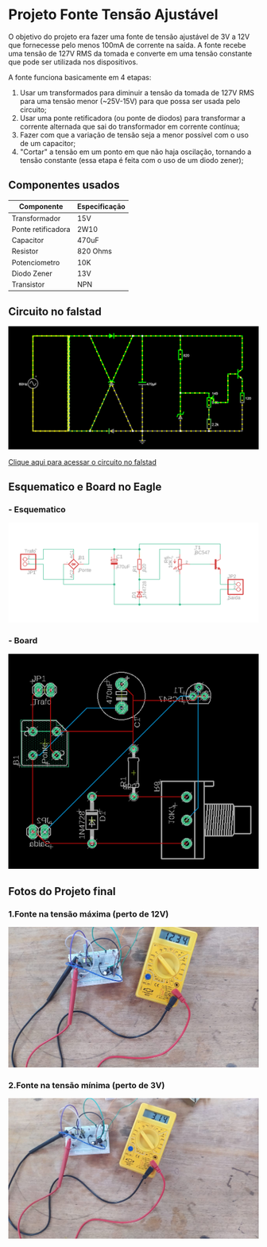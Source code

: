 # Projeto Fonte Tensão Ajustável
  O objetivo do projeto era fazer uma fonte de tensão ajustável de 3V a 12V que fornecesse pelo menos 100mA de corrente na saída.
  A fonte recebe uma tensão de 127V RMS da tomada e converte em uma tensão constante que pode ser utilizada nos dispositivos.
  
  A fonte funciona basicamente em 4 etapas: 
  1. Usar um transformados para diminuir a tensão da tomada de 127V RMS para uma tensão menor (~25V-15V) para que possa ser usada pelo circuito;
  2. Usar uma ponte retificadora (ou ponte de diodos) para transformar a corrente alternada que sai do transformador em corrente contínua;
  3. Fazer com que a variação de tensão seja a menor possível com o uso de um capacitor;
  4. "Cortar" a tensão em um ponto em que não haja oscilação, tornando a tensão constante (essa etapa é feita com o uso de um diodo zener);
  

## Componentes usados

|Componente|Especificação|
|----------|-------------|
|Transformador|15V|
|Ponte retificadora|2W10|
|Capacitor|470uF|
|Resistor|820 Ohms|
|Potenciometro|10K|
|Diodo Zener|13V|
|Transistor|NPN|

## Circuito no falstad

![](https://github.com/g-faccini/ProjetoFonte/blob/main/CircuitoFalstad.PNG "Circuito falstad")

[Clique aqui para acessar o circuito no falstad](https://tinyurl.com/2bvrmt42)


## Esquematico e Board no Eagle

### - Esquematico
![](https://github.com/g-faccini/ProjetoFonte/blob/main/Esquematico.PNG "Esquemático no Eagle")

### - Board
![](https://github.com/g-faccini/ProjetoFonte/blob/main/PCB.PNG "Esquemático no Eagle")

## Fotos do Projeto final
### 1.Fonte na tensão máxima (perto de 12V)
![](https://github.com/g-faccini/ProjetoFonte/blob/main/Tmax.jpeg)


### 2.Fonte na tensão mínima (perto de 3V)
![](https://github.com/g-faccini/ProjetoFonte/blob/main/Tmin.jpeg)


